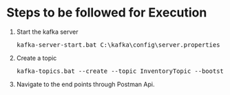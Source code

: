 # Steps to be followed for Execution

1. Start the kafka server
   <pre>kafka-server-start.bat C:\kafka\config\server.properties</pre>
2. Create a topic
   <pre>kafka-topics.bat --create --topic InventoryTopic --bootstrap-server localhost:9092</pre>
3. Navigate to the end points through Postman Api.

